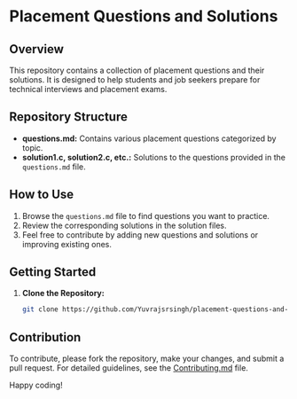 # Placement Questions and Solutions

## Overview

This repository contains a collection of placement questions and their solutions. It is designed to help students and job seekers prepare for technical interviews and placement exams.

## Repository Structure

- **questions.md:** Contains various placement questions categorized by topic.
- **solution1.c, solution2.c, etc.:** Solutions to the questions provided in the `questions.md` file.

## How to Use

1. Browse the `questions.md` file to find questions you want to practice.
2. Review the corresponding solutions in the solution files.
3. Feel free to contribute by adding new questions and solutions or improving existing ones.

## Getting Started

1. **Clone the Repository:**
   ```bash
   git clone https://github.com/Yuvrajsrsingh/placement-questions-and-solutions.git
   ```

## Contribution

To contribute, please fork the repository, make your changes, and submit a pull request. For detailed guidelines, see the [Contributing.md](Contributing.md) file.

Happy coding!
